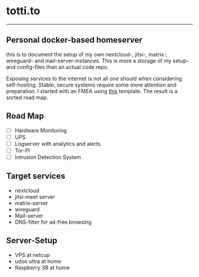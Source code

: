 # totti.to
---
## Personal docker-based homeserver

this is to document the setup of my own nextcloud-, jitsi-, matrix-, wireguard- and mail-server-instances. This is more a storage of my setup- and config-files than an actual code repo.

Exposing services to the internet is not all one should when considering self-hosting. Stable, secure systems require some more attention and preparation. I started with an FMEA using [this](https://medium.com/@adrianco/failure-modes-and-continuous-resilience-6553078caad5) template. The result is a sorted road map.

## Road Map
- [ ] Hardware Monitoring
- [ ] UPS
- [ ] Logserver with analytics and alerts
- [ ] Tor-Pi
- [ ] Intrusion Detection System

## Target services
* nextcloud
* jitsi-meet server
* matrix-server
* wireguard
* Mail-server
* DNS-filter for ad-free browsing

## Server-Setup
* VPS at netcup
* udoo ultra at home
* Raspberry 3B at home 